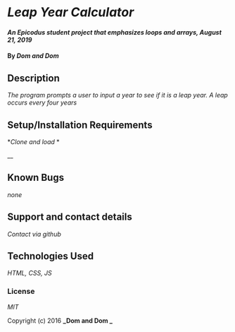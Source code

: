 # _Leap Year Calculator_

#### _An Epicodus student project that emphasizes loops and arrays, August 21, 2019_

#### By _**Dom and Dom**_

## Description

_The program prompts a user to input a year to see if it is a leap year.  A leap occurs every four years_

## Setup/Installation Requirements

*_Clone and load_
*

__

## Known Bugs

_none_

## Support and contact details

_Contact via github_

## Technologies Used

_HTML, CSS, JS_

### License

*MIT*

Copyright (c) 2016 **_Dom and Dom _**
